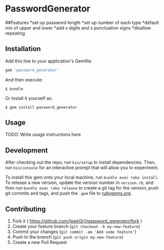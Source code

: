 # PasswordGenerator
##Features
 *set up password length
 *set up number of each type
 *default mix of upper and lower
 *add x digits and x punctuation signs
 *disallow repeating

## Installation

Add this line to your application's Gemfile:

```ruby
gem 'password_generator'
```

And then execute:

    $ bundle

Or install it yourself as:

    $ gem install password_generator

## Usage

TODO: Write usage instructions here

## Development

After checking out the repo, run `bin/setup` to install dependencies. Then, run `bin/console` for an interactive prompt that will allow you to experiment.

To install this gem onto your local machine, run `bundle exec rake install`. To release a new version, update the version number in `version.rb`, and then run `bundle exec rake release` to create a git tag for the version, push git commits and tags, and push the `.gem` file to [rubygems.org](https://rubygems.org).

## Contributing

1. Fork it ( https://github.com/[peel3r]/password_generator/fork )
2. Create your feature branch (`git checkout -b my-new-feature`)
3. Commit your changes (`git commit -am 'Add some feature'`)
4. Push to the branch (`git push origin my-new-feature`)
5. Create a new Pull Request
